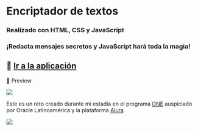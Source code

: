 # Encriptador de textos

### Realizado con HTML, CSS y JavaScript
### ¡Redacta mensajes secretos y JavaScript hará toda la magia!

## 🚀 [Ir a la aplicación](https://reto-01-sofmagon.netlify.app)

🧩 Preview

![](https://i.ibb.co/Twycz3f/encriptador-devices.jpg)

Este es un reto creado durante mi estadía en el programa [ONE](https://www.oracle.com/mx/education/oracle-next-education/) auspiciado por Oracle Latinoamérica y la plataforma [Alura](https://www.aluracursos.com)

![](https://i.ibb.co/qkSRHGP/one-alura.jpg)

